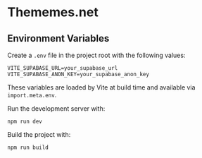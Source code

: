 # Thememes.net

## Environment Variables

Create a `.env` file in the project root with the following values:

```
VITE_SUPABASE_URL=your_supabase_url
VITE_SUPABASE_ANON_KEY=your_supabase_anon_key
```

These variables are loaded by Vite at build time and available via `import.meta.env`.

Run the development server with:

```
npm run dev
```

Build the project with:

```
npm run build
```
